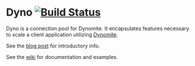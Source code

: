 # Dyno [![Build Status](https://secure.travis-ci.org/Netflix/dyno.png)](http://travis-ci.org/Netflix/dyno)
 
 Dyno is a connection pool for Dynomite. It encapsulates features necessary to scale a client application utilizing [Dynomite](https://github.com/Netflix/dynomite).
 
 See the [blog post](http://techblog.netflix.com/2014/11/introducing-dynomite.html) for introductory info.
 
 See the [wiki](https://github.com/Netflix/dyno/wiki) for documentation and examples.
 

